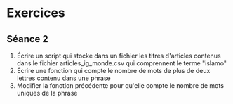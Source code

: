 # Exercices

## Séance 2

1. Écrire un script qui stocke dans un fichier les titres d'articles contenus dans le fichier articles_ig_monde.csv qui comprennent le terme "islamo"
2. Écrire une fonction qui compte le nombre de mots de plus de deux lettres contenu dans une phrase
3. Modifier la fonction précédente pour qu'elle compte le nombre de mots uniques de la phrase

